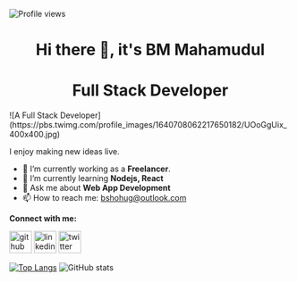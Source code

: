 ![Profile views](https://gpvc.arturio.dev/bshohug)  

<h1 align='center'> Hi there 👋, it's BM Mahamudul </h1>
<h1 align='center'> Full Stack Developer </h1>
![A Full Stack Developer](https://pbs.twimg.com/profile_images/1640708062217650182/UOoGgUix_400x400.jpg)

I enjoy making new ideas live. 

- 🔭 I’m currently working as a **Freelancer**. 
- 🌱 I’m currently learning **Nodejs, React** 
- 💬 Ask me about **Web App Development** 
- 📫 How to reach me: bshohug@outlook.com 

**Connect with me:**

[<img src='https://cdn.jsdelivr.net/npm/simple-icons@3.0.1/icons/github.svg' alt='github' height='40'>](https://github.com/bshohug)  [<img src='https://cdn.jsdelivr.net/npm/simple-icons@3.0.1/icons/linkedin.svg' alt='linkedin' height='40'>](https://www.linkedin.com/in/bshohug/)  [<img src='https://cdn.jsdelivr.net/npm/simple-icons@3.0.1/icons/twitter.svg' alt='twitter' height='40'>](https://twitter.com/bshohug)  

[![Top Langs](https://github-readme-stats.vercel.app/api/top-langs/?username=bshohug)](https://github.com/anuraghazra/github-readme-stats) ![GitHub stats](https://github-readme-stats.vercel.app/api?username=bshohug&show_icons=true&count_private=true)  

